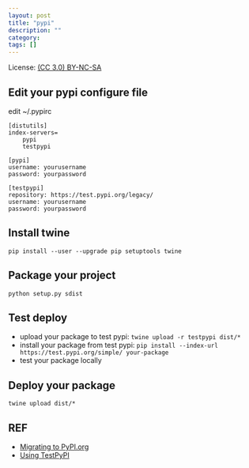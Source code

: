 ```yaml
---
layout: post
title: "pypi"
description: ""
category: 
tags: []
---
```

License: [(CC 3.0) BY-NC-SA](http://creativecommons.org/licenses/by-nc-sa/3.0/)

## Edit your pypi configure file

edit ~/.pypirc

~~~
[distutils]
index-servers=
    pypi
    testpypi

[pypi]
username: yourusername
password: yourpassword

[testpypi]
repository: https://test.pypi.org/legacy/
username: yourusername
password: yourpassword
~~~

## Install twine

``pip install --user --upgrade pip setuptools twine``

## Package your project

``python setup.py sdist``

## Test deploy

* upload your package to test pypi: ``twine upload -r testpypi dist/*``
* install your package from test pypi: ``pip install --index-url https://test.pypi.org/simple/ your-package``
* test your package locally

## Deploy your package

``twine upload dist/*``

## REF

* [Migrating to PyPI.org](https://packaging.python.org/guides/migrating-to-pypi-org)
* [Using TestPyPI](https://packaging.python.org/guides/using-testpypi/)
